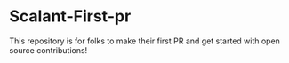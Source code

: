 # Scalant-First-pr
This repository is for folks to make their first PR and get started with open source contributions!
